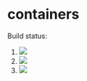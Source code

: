 # containers

Build status:

1. [![](https://github.com/ktzchen/containers_katie/workflows/tests-fibonacci/badge.svg)](https://github.com/ktzchen/containers_katie/actions?query=workflow%3Atests-fibonacci)
1. [![](https://github.com/ktzchen/containers_katie/workflows/tests-range/badge.svg)](https://github.com/ktzchen/containers_katie/actions?query=workflow%3Atests-range)
1. [![](https://github.com/ktzchen/containers_katie/workflows/tests-unicode/badge.svg)](https://github.com/ktzchen/containers_katie/actions?query=workflow%3Atests-unicode)
